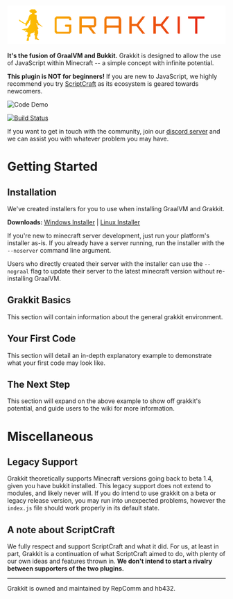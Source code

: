 ![Grakkit Logo](./grakkit.png)

**It's the fusion of GraalVM and Bukkit.** Grakkit is designed to allow the use of JavaScript within Minecraft -- a simple concept with infinite potential.

**This plugin is NOT for beginners!** If you are new to JavaScript, we highly recommend you try [ScriptCraft](https://github.com/walterhiggins/ScriptCraft) as its ecosystem is geared towards newcomers.

![Code Demo](./demo.gif)

[![Build Status](https://travis-ci.org/grakkit/grakkit.svg?branch=master)](https://travis-ci.org/grakkit/grakkit)


If you want to get in touch with the community, join our [discord server](https://discord.gg/e682hwR) and we can assist you with whatever problem you may have.

# Getting Started

## Installation
We've created installers for you to use when installing GraalVM and Grakkit.

**Downloads:** [Windows Installer](https://raw.githubusercontent.com/grakkit/grakkit/master/installer/grakkit.exe) | [Linux Installer](https://raw.githubusercontent.com/grakkit/grakkit/master/installer/grakkit)

If you're new to minecraft server development, just run your platform's installer as-is. If you already have a server running, run the installer with the `--noserver` command line argument.

Users who directly created their server with the installer can use the `--nograal` flag to update their server to the latest minecraft version without re-installing GraalVM.

## Grakkit Basics
This section will contain information about the general grakkit environment.

## Your First Code
This section will detail an in-depth explanatory example to demonstrate what your first code may look like.

## The Next Step
This section will expand on the above example to show off grakkit's potential, and guide users to the wiki for more information.

# Miscellaneous

## Legacy Support
Grakkit theoretically supports Minecraft versions going back to beta 1.4, given you have bukkit installed. This legacy support does not extend to modules, and likely never will. If you do intend to use grakkit on a beta or legacy release version, you may run into unexpected problems, however the `index.js` file should work properly in its default state.

## A note about ScriptCraft
We fully respect and support ScriptCraft and what it did. For us, at least in part, Grakkit is a continuation of what ScriptCraft aimed to do, with plenty of our own ideas and features thrown in. **We don't intend to start a rivalry between supporters of the two plugins.**

---

Grakkit is owned and maintained by RepComm and hb432.
